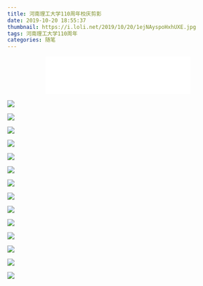 ```yaml
---
title: 河南理工大学110周年校庆剪影
date: 2019-10-20 18:55:37
thumbnail: https://i.loli.net/2019/10/20/1ejNAyspoHxhUXE.jpg
tags: 河南理工大学110周年
categories: 随笔
---
```


<center>
<iframe frameborder="no" border="0" marginwidth="0" marginheight="0" width=330 height=86 src="//music.163.com/outchain/player?type=2&id=511590282&auto=0&height=66"></iframe>
</center>

<!--more-->

<a href="https://sm.ms/image/ubkC75Y6DsEmo49" target="_blank"><img src="https://i.loli.net/2019/10/20/ubkC75Y6DsEmo49.jpg" ></a>

<a href="https://sm.ms/image/ujJnZ1fpBd3Am5h" target="_blank"><img src="https://i.loli.net/2019/10/20/ujJnZ1fpBd3Am5h.jpg" ></a>

<a href="https://sm.ms/image/BVfp9ZwNO8I7kmU" target="_blank"><img src="https://i.loli.net/2019/10/20/BVfp9ZwNO8I7kmU.jpg" ></a>

<a href="https://sm.ms/image/KCRmwLZY7pyQVXi" target="_blank"><img src="https://i.loli.net/2019/10/20/KCRmwLZY7pyQVXi.jpg" ></a>

<a href="https://sm.ms/image/1U74qxnHrEMOLje" target="_blank"><img src="https://i.loli.net/2019/10/20/1U74qxnHrEMOLje.jpg" ></a>

<a href="https://sm.ms/image/X6WKGrRzkSmnt1i" target="_blank"><img src="https://i.loli.net/2019/10/20/X6WKGrRzkSmnt1i.jpg" ></a>

<a href="https://sm.ms/image/cokbJKUn3umrlwY" target="_blank"><img src="https://i.loli.net/2019/10/20/cokbJKUn3umrlwY.jpg" ></a>

<a href="https://sm.ms/image/w3CFYrH9RNJ2o6L" target="_blank"><img src="https://i.loli.net/2019/10/20/w3CFYrH9RNJ2o6L.jpg" ></a>

<a href="https://sm.ms/image/eLxRaXDBFiuYMpq" target="_blank"><img src="https://i.loli.net/2019/10/20/eLxRaXDBFiuYMpq.jpg" ></a>

<a href="https://sm.ms/image/BRIJAegwuDOVEGn" target="_blank"><img src="https://i.loli.net/2019/10/20/BRIJAegwuDOVEGn.jpg" ></a>

<a href="https://sm.ms/image/tLM3qeagwJGpbYy" target="_blank"><img src="https://i.loli.net/2019/10/20/tLM3qeagwJGpbYy.jpg" ></a>

<a href="https://sm.ms/image/hcuYoy3rKWV4CLk" target="_blank"><img src="https://i.loli.net/2019/10/20/hcuYoy3rKWV4CLk.jpg" ></a>

<a href="https://sm.ms/image/wI5A6blkn72K8zj" target="_blank"><img src="https://i.loli.net/2019/10/20/wI5A6blkn72K8zj.jpg" ></a>

<a href="https://sm.ms/image/pxQhlMUiPsKRk8B" target="_blank"><img src="https://i.loli.net/2019/10/20/pxQhlMUiPsKRk8B.jpg" ></a>